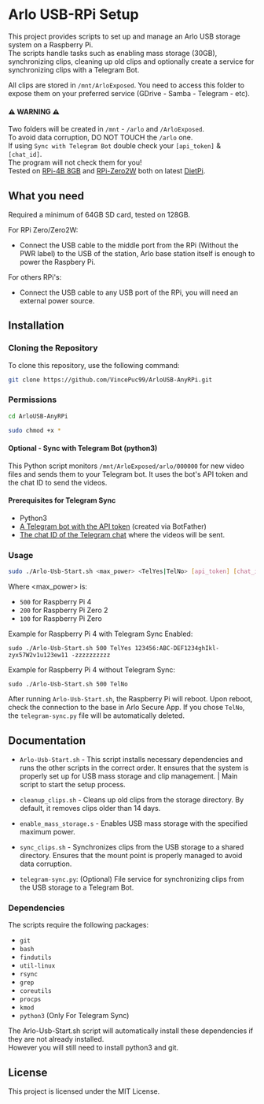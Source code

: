 # Arlo USB-RPi Setup

This project provides scripts to set up and manage an Arlo USB storage system on a Raspberry Pi.<br />The scripts handle tasks such as enabling mass storage (30GB), synchronizing clips, cleaning up old clips and optionally create a service for synchronizing clips with a Telegram Bot.

All clips are stored in `/mnt/ArloExposed`. You need to access this folder to expose them on your preferred service (GDrive - Samba - Telegram - etc).


#### ⚠️ WARNING ⚠️
Two folders will be created in `/mnt` - `/arlo` and `/ArloExposed`.<br />To avoid data corruption, DO NOT TOUCH the `/arlo` one.<br />
If using `Sync with Telegram Bot` double check your `[api_token]` & `[chat_id]`.<br />The program will not check them for you!<br />
Tested on [RPi-4B 8GB](https://www.raspberrypi.com/products/raspberry-pi-4-model-b/) and [RPi-Zero2W](https://www.raspberrypi.com/products/raspberry-pi-zero-2-w/) both on latest [DietPi](https://dietpi.com/).<br />

## What you need

Required a minimum of 64GB SD card, tested on 128GB.

For RPi Zero/Zero2W:
- Connect the USB cable to the middle port from the RPi (Without the PWR label) to the USB of the station, Arlo base station itself is enough to power the Raspbery Pi.



For others RPi's:
- Connect the USB cable to any USB port of the RPi, you will need an external power source.


## Installation


### Cloning the Repository
To clone this repository, use the following command:

```sh
git clone https://github.com/VincePuc99/ArloUSB-AnyRPi.git
```

### Permissions

```sh
cd ArloUSB-AnyRPi
```
```sh
sudo chmod +x *
```

#### Optional - Sync with Telegram Bot (python3)

This Python script monitors `/mnt/ArloExposed/arlo/000000` for new video files and sends them to your Telegram bot. It uses the bot's API token and the chat ID to send the videos.

#### Prerequisites for Telegram Sync

- Python3
- [A Telegram bot with the API token](https://core.telegram.org/bots#how-do-i-create-a-bot) (created via BotFather)
- [The chat ID of the Telegram chat](https://t.me/userinfobot) where the videos will be sent.

### Usage

```sh
sudo ./Arlo-Usb-Start.sh <max_power> <TelYes|TelNo> [api_token] [chat_id]
```
Where <max_power> is:

- `500` for Raspberry Pi 4
- `200` for Raspberry Pi Zero 2
- `100` for Raspberry Pi Zero

Example for Raspberry Pi 4 with Telegram Sync Enabled:
```
sudo ./Arlo-Usb-Start.sh 500 TelYes 123456:ABC-DEF1234ghIkl-zyx57W2v1u123ew11 -zzzzzzzzzz
```
Example for Raspberry Pi 4 without Telegram Sync:
```
sudo ./Arlo-Usb-Start.sh 500 TelNo
```

After running `Arlo-Usb-Start.sh`, the Raspberry Pi will reboot. Upon reboot, check the connection to the base in Arlo Secure App.
If you chose `TelNo`, the `telegram-sync.py` file will be automatically deleted.

## Documentation

- `Arlo-Usb-Start.sh` - This script installs necessary dependencies and runs the other scripts in the correct order. It ensures that the system is properly set up for USB mass storage and clip management. | Main script to start the setup process.

- `cleanup_clips.sh` - Cleans up old clips from the storage directory. By default, it removes clips older than 14 days.

- `enable_mass_storage.s` - Enables USB mass storage with the specified maximum power.

- `sync_clips.sh` - Synchronizes clips from the USB storage to a shared directory. Ensures that the mount point is properly managed to avoid data corruption.

- `telegram-sync.py`: (Optional) File service for synchronizing clips from the USB storage to a Telegram Bot.

### Dependencies
The scripts require the following packages:

- `git`
- `bash`
- `findutils`
- `util-linux`
- `rsync`
- `grep`
- `coreutils`
- `procps`
- `kmod`
- `python3` (Only For Telegram Sync)

The Arlo-Usb-Start.sh script will automatically install these dependencies if they are not already installed.<br />
However you will still need to install python3 and git.

## License
This project is licensed under the MIT License.

